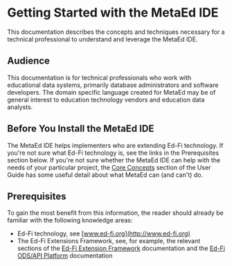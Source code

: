 # Getting Started with the MetaEd IDE

This documentation describes the concepts and techniques necessary for a
technical professional to understand and leverage the MetaEd IDE.

## Audience

This documentation is for technical professionals who work with educational data
systems, primarily database administrators and software developers. The domain
specific language created for MetaEd may be of general interest to education
technology vendors and education data analysts.

## Before You Install the MetaEd IDE

The MetaEd IDE helps implementers who are extending Ed-Fi technology. If you're
not sure what Ed-Fi technology is, see the links in the Prerequisites section
below. If you're not sure whether the MetaEd IDE can help with the needs of your
particular project, the [Core
Concepts](../ide-user-guide/core-concepts.md)
section of the User Guide has some useful detail about what MetaEd can (and
can't) do.

## Prerequisites

To gain the most benefit from this information, the reader should already be
familiar with the following knowledge areas:

* Ed-Fi technology, see [www.ed-fi.org](http://www.ed-fi.org)
* The Ed-Fi Extensions Framework, see, for example, the relevant sections of
    the [Ed-Fi Extension
    Framework](docs/reference/1-data-exchange/extensions-framework/readme.md) documentation
    and the [Ed-Fi ODS/API Platform](../../ods-api-platform.mdx) documentation

